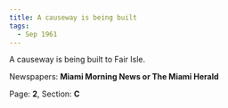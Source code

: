 ```yaml
---  
title: A causeway is being built  
tags:  
  - Sep 1961  
---  
```

  
A causeway is being built to Fair Isle.  
  
Newspapers: **Miami Morning News or The Miami Herald**  
  
Page: **2**, Section: **C** 
